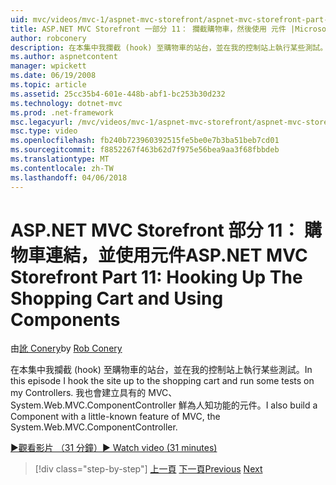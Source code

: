 ```yaml
---
uid: mvc/videos/mvc-1/aspnet-mvc-storefront/aspnet-mvc-storefront-part-11-hooking-up-the-shopping-cart-and-using-components
title: ASP.NET MVC Storefront 一部分 11： 攔截購物車，然後使用 元件 |Microsoft 文件
author: robconery
description: 在本集中我攔截 (hook) 至購物車的站台，並在我的控制站上執行某些測試。 我也會建立具有的 MVC、 th 鮮為人知功能的元件...
ms.author: aspnetcontent
manager: wpickett
ms.date: 06/19/2008
ms.topic: article
ms.assetid: 25cc35b4-601e-448b-abf1-bc253b30d232
ms.technology: dotnet-mvc
ms.prod: .net-framework
msc.legacyurl: /mvc/videos/mvc-1/aspnet-mvc-storefront/aspnet-mvc-storefront-part-11-hooking-up-the-shopping-cart-and-using-components
msc.type: video
ms.openlocfilehash: fb240b723960392515fe5be0e7b3ba51beb7cd01
ms.sourcegitcommit: f8852267f463b62d7f975e56bea9aa3f68fbbdeb
ms.translationtype: MT
ms.contentlocale: zh-TW
ms.lasthandoff: 04/06/2018
---
```

<a name="aspnet-mvc-storefront-part-11-hooking-up-the-shopping-cart-and-using-components"></a><span data-ttu-id="2a145-104">ASP.NET MVC Storefront 部分 11： 購物車連結，並使用元件</span><span class="sxs-lookup"><span data-stu-id="2a145-104">ASP.NET MVC Storefront Part 11: Hooking Up The Shopping Cart and Using Components</span></span>
====================
<span data-ttu-id="2a145-105">由[訛 Conery](https://github.com/robconery)</span><span class="sxs-lookup"><span data-stu-id="2a145-105">by [Rob Conery](https://github.com/robconery)</span></span>

<span data-ttu-id="2a145-106">在本集中我攔截 (hook) 至購物車的站台，並在我的控制站上執行某些測試。</span><span class="sxs-lookup"><span data-stu-id="2a145-106">In this episode I hook the site up to the shopping cart and run some tests on my Controllers.</span></span> <span data-ttu-id="2a145-107">我也會建立具有的 MVC、 System.Web.MVC.ComponentController 鮮為人知功能的元件。</span><span class="sxs-lookup"><span data-stu-id="2a145-107">I also build a Component with a little-known feature of MVC, the System.Web.MVC.ComponentController.</span></span>

[<span data-ttu-id="2a145-108">&#9654;觀看影片 （31 分鐘）</span><span class="sxs-lookup"><span data-stu-id="2a145-108">&#9654; Watch video (31 minutes)</span></span>](https://channel9.msdn.com/Blogs/ASP-NET-Site-Videos/aspnet-mvc-storefront-part-11-hooking-up-the-shopping-cart-and-using-components)

> [!div class="step-by-step"]
> <span data-ttu-id="2a145-109">[上一頁](aspnet-mvc-storefront-part-10-shopping-cart-refactor-and-authorization.md)
> [下一頁](aspnet-mvc-storefront-part-12-mocking.md)</span><span class="sxs-lookup"><span data-stu-id="2a145-109">[Previous](aspnet-mvc-storefront-part-10-shopping-cart-refactor-and-authorization.md)
[Next](aspnet-mvc-storefront-part-12-mocking.md)</span></span>
